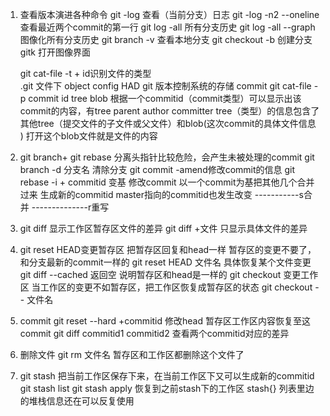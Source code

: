 1. 查看版本演进各种命令
    git -log 查看（当前分支）日志
    git -log -n2 --oneline 查看最近两个commit的第一行
    git log -all 所有分支历史
    git log -all --graph 图像化所有分支历史
    git branch -v  查看本地分支
    git checkout -b 创建分支
    gitk 打开图像界面

    git cat-file -t + id识别文件的类型  
    .git 文件下 object config HAD
    git 版本控制系统的存储 
    commit  git cat-file -p commit id
    tree
    blob
    根据一个commitid（commit类型）可以显示出该commit的内容，有tree parent author committer
    tree（类型）的信息包含了其他tree（提交文件的子文件或父文件）和blob(这次commit的具体文件信息 )
    打开这个blob文件就是文件的内容
2. git branch+ git rebase
    分离头指针比较危险，会产生未被处理的commit
    git branch -d 分支名   清除分支
    git commit -amend修改commit的信息
    git rebase -i + commitid 变基 修改commit
    以一个commit为基把其他几个合并过来 生成新的commitid master指向的commitid也发生改变 -----------s合并    --------------r重写

3. git diff 显示工作区暂存区文件的差异
    git diff +文件 只显示具体文件的差异

4. git reset  HEAD变更暂存区
    把暂存区回复和head一样 暂存区的变更不要了，和分支最新的commit一样的
    git reset HEAD 文件名 具体恢复某个文件变更
    git diff --cached 返回空 说明暂存区和head是一样的
    git checkout 变更工作区
    当工作区的变更不如暂存区，把工作区恢复成暂存区的状态
    git checkout -- 文件名

5. commit 
    git reset --hard +commitid  修改head 暂存区工作区内容恢复至这commit
    git diff commitid1 commitid2 查看两个commitid对应的差异

6. 删除文件 
    git rm 文件名 暂存区和工作区都删除这个文件了
7. git stash
    把当前工作区保存下来，在当前工作区下又可以生成新的commitid
    git stash list 
    git stash apply 恢复到之前stash下的工作区  stash{} 列表里边的堆栈信息还在可以反复使用

